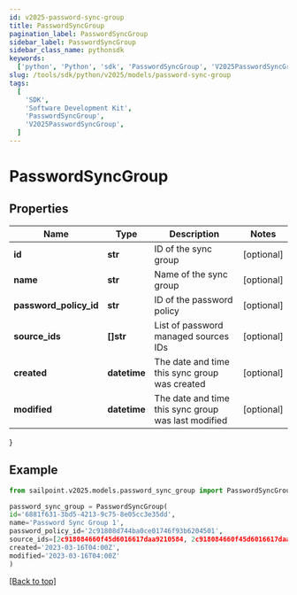 ```yaml
---
id: v2025-password-sync-group
title: PasswordSyncGroup
pagination_label: PasswordSyncGroup
sidebar_label: PasswordSyncGroup
sidebar_class_name: pythonsdk
keywords:
  ['python', 'Python', 'sdk', 'PasswordSyncGroup', 'V2025PasswordSyncGroup']
slug: /tools/sdk/python/v2025/models/password-sync-group
tags:
  [
    'SDK',
    'Software Development Kit',
    'PasswordSyncGroup',
    'V2025PasswordSyncGroup',
  ]
---
```


# PasswordSyncGroup

## Properties

| Name | Type | Description | Notes |
| --- | --- | --- | --- |
| **id** | **str** | ID of the sync group | [optional] |
| **name** | **str** | Name of the sync group | [optional] |
| **password_policy_id** | **str** | ID of the password policy | [optional] |
| **source_ids** | **[]str** | List of password managed sources IDs | [optional] |
| **created** | **datetime** | The date and time this sync group was created | [optional] |
| **modified** | **datetime** | The date and time this sync group was last modified | [optional] |

}

## Example

```python
from sailpoint.v2025.models.password_sync_group import PasswordSyncGroup

password_sync_group = PasswordSyncGroup(
id='6881f631-3bd5-4213-9c75-8e05cc3e35dd',
name='Password Sync Group 1',
password_policy_id='2c91808d744ba0ce01746f93b6204501',
source_ids=[2c918084660f45d6016617daa9210584, 2c918084660f45d6016617daa9210500],
created='2023-03-16T04:00Z',
modified='2023-03-16T04:00Z'
)

```

[[Back to top]](#)
